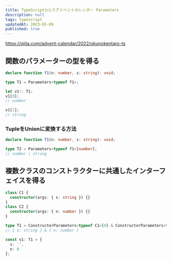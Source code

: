 ```yaml
---
title: TypeScriptひとりアドベントカレンダー Parameters
description: null
tags: typescript
updatedAt: 2023-01-09
published: true
---
```


https://qiita.com/advent-calendar/2022/okunokentaro-ts

## 関数のパラメーターの型を得る

```ts
declare function f1(n: number, s: string): void;

type T1 = Parameters<typeof f1>;

let v1!: T1;
v1[0];
// number

v1[1];
// string
```

### TupleをUnionに変換する方法

```ts
declare function f1(n: number, s: string): void;

type T2 = Parameters<typeof f1>[number];
// number | string
```

## 複数クラスのコンストラクターに共通したインターフェイスを得る

```ts
class C1 {
  constructor(args: { s: string }) {}
}
class C2 {
  constructor(args: { n: number }) {}
}

type T1 = ConstructorParameters<typeof C1>[0] & ConstructorParameters<typeof C2>[0];
// { s: string } & { n: number }

const v1: T1 = {
  s: '',
  n: 0
};
```
